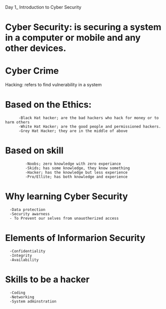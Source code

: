 Day 1_ Introduction to Cyber Security
# Cyber Security: is securing a system in a computer or mobile and any other devices.
   # Cyber Crime
Hacking: refers to find vulnerability in a system
    
     
   # Based on the Ethics:
          -Black Hat hacker; are the bad hackers who hack for money or to harm others
          -White Hat Hacker; are the good people and permissioned hackers.
          -Grey Hat Hacker; they are in the middle of above
          
  # Based on skill
             -Noobs; zero knowledge with zero experiance
             -Skids; has some knowledge, they know something
             -Hacker; has the knowledge but less experience
             -Pro/Ellite; has both knowledge and experience
 # Why learning Cyber Security
      -Data protection
      -Security awarness
      - To Prevent our selves from unauotherized access
   # Elements of Informarion Security
      -Confidentiality
      -Integrity
      -Availability
  # Skills to be a hacker
      -Coding
      -Networking
      -System adminstration
      


                          

